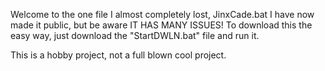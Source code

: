 Welcome to the one file I almost completely lost, JinxCade.bat
I have now made it public, but be aware IT HAS MANY ISSUES!
To download this the easy way, just download the "StartDWLN.bat" file and run it.

This is a hobby project, not a full blown cool project.
